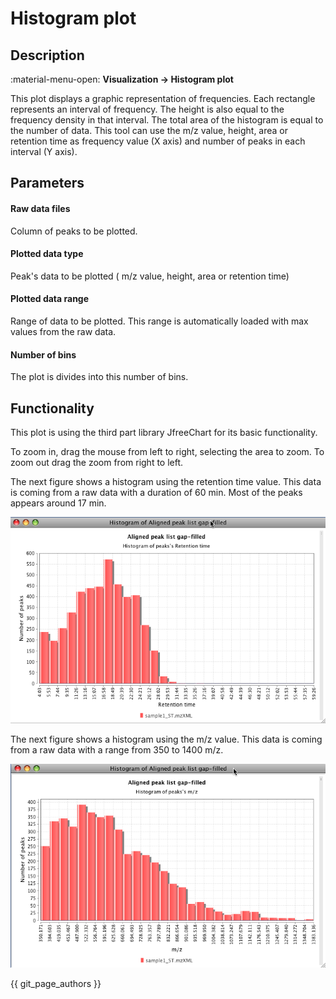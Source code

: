 # **Histogram plot**

[//]: # (TODO Change "Histogram" name to "Feature list histogram")

## **Description**

:material-menu-open: **Visualization  → Histogram plot**

This plot displays a graphic representation of frequencies. Each rectangle represents an interval of frequency. The height is also equal to the frequency density in that interval. The total area of the histogram is equal to the number of data. This tool can use the m/z value, height, area or retention time as frequency value (X axis) and number of peaks in each interval (Y axis).

## **Parameters**

#### **Raw data files**

Column of peaks to be plotted.

#### **Plotted data type**

Peak's data to be plotted ( m/z value, height, area or retention time)

#### **Plotted data range**

Range of data to be plotted. This range is automatically loaded with max values from the raw data.

#### **Number of bins**

The plot is divides into this number of bins.

## **Functionality**

This plot is using the third part library JfreeChart for its basic functionality.

To zoom in, drag the mouse from left to right, selecting the area to zoom. To zoom out drag the zoom from right to left.

The next figure shows a histogram using the retention time value. This data is coming from a raw data with a duration of 60 min. Most of the peaks appears around 17 min.

![RT histogram](histogram_rt.png)

The next figure shows a histogram using the m/z value. This data is coming from a raw data with a range from 350 to 1400 m/z.

![mz histogram](histogram_mz.png)

[//]: # (TODO rewrite)

{{ git_page_authors }}
